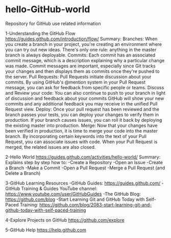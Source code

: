 # hello-GitHub-world
Repository for GitHub use related information

1-Understanding the GitHub Flow
https://guides.github.com/introduction/flow/
  Summary:
    Branches:
      When you create a branch in your project, you're creating an environment where you can try out new ideas.
      There's only one rule: anything in the master branch is always deployable.
    Commits:
      Each commit has an associated commit message, which is a description explaining why a particular change was
      made.
      Commit messages are important, especially since Git tracks your changes and then displays them as commits once
      they're pushed to the server.
    Pull Requests:
      Pull Requests initiate discussion about your commits.
      By using GitHub's @mention system in your Pull Request message, you can ask for feedback from specific people or
      teams.
    Discuss and Review your code:
      You can also continue to push to your branch in light of discussion and feedback about your commits
      GitHub will show your new commits and any additional feedback you may receive in the unified Pull Request view.
    Deploy:
      Once your pull request has been reviewed and the branch passes your tests, you can deploy your changes to verify
      them in production. If your branch causes issues, you can roll it back by deploying the existing master into
      production.
    Merge: 
    Now that your changes have been verified in production, it is time to merge your code into the master branch.
    By incorporating certain keywords into the text of your Pull Request, you can associate issues with code. When
    your Pull Request is merged, the related issues are also closed.
    
  2-Hello World
  https://guides.github.com/activities/hello-world/
    Summary:
    Explains step by step how to: 
      -Create a Repository
      -Open an Issue
      -Create a Branch
      -Make a Commit
      -Open a Pull Request
      -Merge a Pull Request (and Delete a Branch)
    
  3-GitHub Learning Resources
    -GitHub Guides: https://guides.github.com/
    -GitHub Training & Guides YouTube channel: https://www.youtube.com/user/GitHubGuides
    -The GitHub Blog: https://github.com/blog
    -Start Learning Git and GitHub Today with Self-Paced Training: 
      https://github.com/blog/2083-start-learning-git-and-github-today-with-self-paced-training
    
  4-Explore Projects on GitHub
  https://github.com/explore
  
  5-GitHub Help
  https://help.github.com
  
